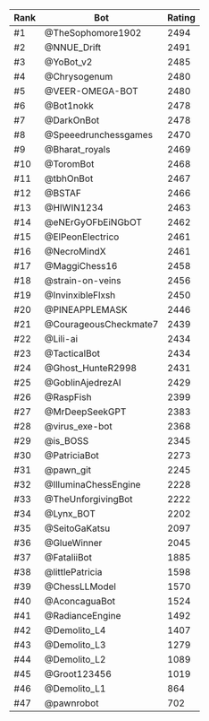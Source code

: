 Rank|Bot|Rating
---|---|---
#1|@TheSophomore1902|2494
#2|@NNUE_Drift|2491
#3|@YoBot_v2|2485
#4|@Chrysogenum|2480
#5|@VEER-OMEGA-BOT|2480
#6|@Bot1nokk|2478
#7|@DarkOnBot|2478
#8|@Speeedrunchessgames|2470
#9|@Bharat_royals|2469
#10|@ToromBot|2468
#11|@tbhOnBot|2467
#12|@BSTAF|2466
#13|@HIWIN1234|2463
#14|@eNErGyOFbEiNGbOT|2462
#15|@ElPeonElectrico|2461
#16|@NecroMindX|2461
#17|@MaggiChess16|2458
#18|@strain-on-veins|2456
#19|@InvinxibleFlxsh|2450
#20|@PINEAPPLEMASK|2446
#21|@CourageousCheckmate7|2439
#22|@Lili-ai|2434
#23|@TacticalBot|2434
#24|@Ghost_HunteR2998|2431
#25|@GoblinAjedrezAI|2429
#26|@RaspFish|2399
#27|@MrDeepSeekGPT|2383
#28|@virus_exe-bot|2368
#29|@is_BOSS|2345
#30|@PatriciaBot|2273
#31|@pawn_git|2245
#32|@IlluminaChessEngine|2228
#33|@TheUnforgivingBot|2222
#34|@Lynx_BOT|2202
#35|@SeitoGaKatsu|2097
#36|@GlueWinner|2045
#37|@FataliiBot|1885
#38|@littlePatricia|1598
#39|@ChessLLModel|1570
#40|@AconcaguaBot|1524
#41|@RadianceEngine|1492
#42|@Demolito_L4|1407
#43|@Demolito_L3|1279
#44|@Demolito_L2|1089
#45|@Groot123456|1019
#46|@Demolito_L1|864
#47|@pawnrobot|702
